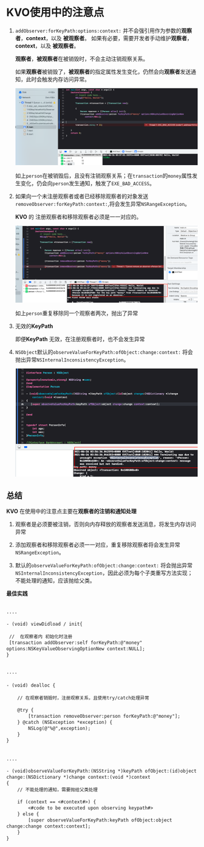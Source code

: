 # KVO使用中的注意点

1. `addObserver:forKeyPath:options:context:` 并不会强引用作为参数的**观察者**，**context**，以及 **被观察者**。 如果有必要，需要开发者手动维护**观察者**，**context**，以及 **被观察者**。

   **观察者**，**被观察者**在被销毁时，不会主动注销观察关系。
   
   如果**观察者**被销毁了，**被观察者**的指定属性发生变化，仍然会向**观察者**发送通知，此时会触发内存访问异常。

   ![](https://github.com/existorlive/existorlivepic/raw/master/%E6%88%AA%E5%B1%8F2021-06-26%20%E4%B8%8A%E5%8D%883.38.17.png)

   如上`person`在被销毁后，且没有注销观察关系；在`transaction`的`money`属性发生变化，仍会向`person`发生通知，触发了`EXE_BAD_ACCESS`。


2. 如果向一个未注册观察者或者已经移除观察者的对象发送`removeObserver:forKeyPath:context:`,将会发生异常`NSRangeException`。

   **KVO** 的 注册观察者和移除观察者必须是一一对应的。
   
   ![](https://github.com/existorlive/existorlivepic/raw/master/%E6%88%AA%E5%B1%8F2021-06-26%20%E4%B8%8A%E5%8D%883.45.00.png)

   如上`person`重复移除同一个观察者两次，抛出了异常

3. 无效的**KeyPath** 

    即便**KeyPath** 无效，在注册观察者时，也不会发生异常


4. `NSObject`默认的`observeValueForKeyPath:ofObject:change:context:` 将会抛出异常`NSInternalInconsistencyException`。

   ![](https://github.com/existorlive/existorlivepic/raw/master/%E6%88%AA%E5%B1%8F2021-06-26%20%E4%B8%8A%E5%8D%883.57.37.png)




## 总结 

**KVO** 在使用中的注意点主要在**观察者的注销和通知处理**

1. 观察者是必须要被注销，否则向内存释放的观察者发送消息，将发生内存访问异常

2. 添加观察者和移除观察者必须一一对应，重复移除观察者将会发生异常`NSRangeException`。

3. 默认的`observeValueForKeyPath:ofObject:change:context:` 将会抛出异常`NSInternalInconsistencyException`，因此必须为每个子类重写方法实现；不能处理的通知，应该抛给父类。

**最佳实践**

```objc

.... 

- (void) viewDidload / init{
 
 //  在观察者内 初始化时注册
 [transaction addObserver:self forKeyPath:@"money" options:NSKeyValueObservingOptionNew context:NULL];
}


····

- (void) dealloc {

    // 在观察者销毁时，注册观察关系，且使用try/catch处理异常

    @try {
        [transaction removeObserver:person forKeyPath:@"money"];  
    } @catch (NSException *exception) {
        NSLog(@"%@",exception);
    }
}


.... 

- (void)observeValueForKeyPath:(NSString *)keyPath ofObject:(id)object change:(NSDictionary *)change context:(void *)context
{
    // 不能处理的通知，需要抛给父类处理

    if (context == <#context#>) {
        <#code to be executed upon observing keypath#>
    } else {
        [super observeValueForKeyPath:keyPath ofObject:object change:change context:context];
    }
}


```
   
   

   

